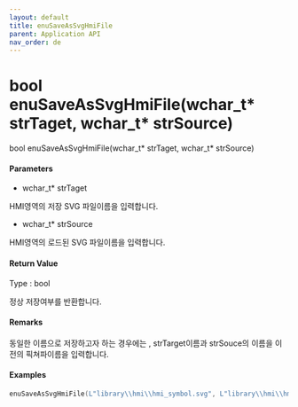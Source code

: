 ```yaml
---
layout: default
title: enuSaveAsSvgHmiFile
parent: Application API
nav_order: de
---
```

# bool enuSaveAsSvgHmiFile\(wchar\_t\* strTaget, wchar\_t\* strSource\)

bool enuSaveAsSvgHmiFile\(wchar\_t\* strTaget, wchar\_t\* strSource\)

#### Parameters

* wchar\_t\* strTaget

HMI영역의 저장 SVG 파일이름을 입력합니다.

* wchar\_t\* strSource

HMI영역의 로드된 SVG 파일이름을 입력합니다.

#### Return Value

Type : bool

정상 저장여부를 반환합니다.

#### Remarks

동일한 이름으로 저장하고자 하는 경우에는 , strTarget이름과 strSouce의 이름을 이전의 픽쳐파이름을 입력합니다.

#### Examples

```cpp
enuSaveAsSvgHmiFile(L"library\\hmi\\hmi_symbol.svg", L"library\\hmi\\hmi_symbol.svg");
```



